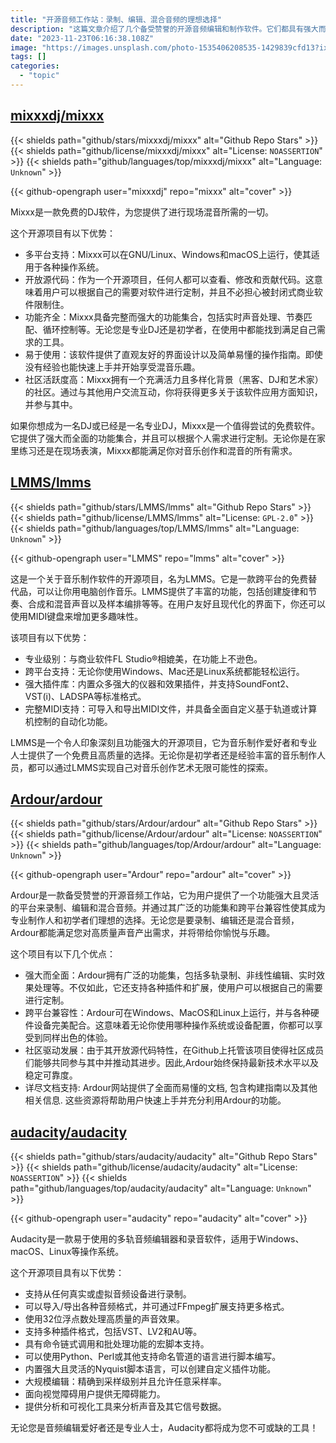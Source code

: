 ```yaml
---
title: "开源音频工作站：录制、编辑、混合音频的理想选择"
description: "这篇文章介绍了几个备受赞誉的开源音频编辑和制作软件。它们都具有强大而全面的功能集合，包括多轨录制、非线性编辑、实时效果处理等。同时，这些项目还支持各种插件和扩展，使用户可以根据自己的需要进行定制。不论您是要录制、编辑还是混合音频，它们都能满足您对高质量声音产出需求，并且在Windows、MacOS和Linux等操作系统上运行良好。此外, 这些项目由活跃社区驱动发展并提供详尽文档支持, 帮助用户快速上手并充分利用其功能。"
date: "2023-11-23T06:16:38.108Z"
image: "https://images.unsplash.com/photo-1535406208535-1429839cfd13?ixlib=rb-4.0.3&ixid=M3wxMjA3fDB8MHxwaG90by1wYWdlfHx8fGVufDB8fHx8fA%3D%3D&auto=format&fit=crop&w=1752&q=80"
tags: []
categories:
  - "topic"
---
```


## [mixxxdj/mixxx](https://github.com/mixxxdj/mixxx)

{{< shields path="github/stars/mixxxdj/mixxx" alt="Github Repo Stars" >}} {{< shields path="github/license/mixxxdj/mixxx" alt="License: `NOASSERTION`" >}} {{< shields path="github/languages/top/mixxxdj/mixxx" alt="Language: `Unknown`" >}}

{{< github-opengraph user="mixxxdj" repo="mixxx" alt="cover" >}}

Mixxx是一款免费的DJ软件，为您提供了进行现场混音所需的一切。

这个开源项目有以下优势：

- 多平台支持：Mixxx可以在GNU/Linux、Windows和macOS上运行，使其适用于各种操作系统。
- 开放源代码：作为一个开源项目，任何人都可以查看、修改和贡献代码。这意味着用户可以根据自己的需要对软件进行定制，并且不必担心被封闭式商业软件限制住。
- 功能齐全：Mixxx具备完整而强大的功能集合，包括实时声音处理、节奏匹配、循环控制等。无论您是专业DJ还是初学者，在使用中都能找到满足自己需求的工具。
- 易于使用：该软件提供了直观友好的界面设计以及简单易懂的操作指南。即使没有经验也能快速上手并开始享受混音乐趣。
- 社区活跃度高：Mixxx拥有一个充满活力且多样化背景（黑客、DJ和艺术家） 的社区。通过与其他用户交流互动，你将获得更多关于该软件应用方面知识，并参与其中。

如果你想成为一名DJ或已经是一名专业DJ，Mixxx是一个值得尝试的免费软件。它提供了强大而全面的功能集合，并且可以根据个人需求进行定制。无论你是在家里练习还是在现场表演，Mixxx都能满足你对音乐创作和混音的所有需求。
  
## [LMMS/lmms](https://github.com/LMMS/lmms)

{{< shields path="github/stars/LMMS/lmms" alt="Github Repo Stars" >}} {{< shields path="github/license/LMMS/lmms" alt="License: `GPL-2.0`" >}} {{< shields path="github/languages/top/LMMS/lmms" alt="Language: `Unknown`" >}}

{{< github-opengraph user="LMMS" repo="lmms" alt="cover" >}}

这是一个关于音乐制作软件的开源项目，名为LMMS。它是一款跨平台的免费替代品，可以让你用电脑创作音乐。LMMS提供了丰富的功能，包括创建旋律和节奏、合成和混音声音以及样本编排等等。在用户友好且现代化的界面下，你还可以使用MIDI键盘来增加更多趣味性。

该项目有以下优势：

- 专业级别：与商业软件FL Studio®相媲美，在功能上不逊色。
- 跨平台支持：无论你使用Windows、Mac还是Linux系统都能轻松运行。
- 强大插件库：内置众多强大的仪器和效果插件，并支持SoundFont2、VST(i)、LADSPA等标准格式。
- 完整MIDI支持：可导入和导出MIDI文件，并具备全面自定义基于轨道或计算机控制的自动化功能。

LMMS是一个令人印象深刻且功能强大的开源项目，它为音乐制作爱好者和专业人士提供了一个免费且高质量的选择。无论你是初学者还是经验丰富的音乐制作人员，都可以通过LMMS实现自己对音乐创作艺术无限可能性的探索。
  
## [Ardour/ardour](https://github.com/Ardour/ardour)

{{< shields path="github/stars/Ardour/ardour" alt="Github Repo Stars" >}} {{< shields path="github/license/Ardour/ardour" alt="License: `NOASSERTION`" >}} {{< shields path="github/languages/top/Ardour/ardour" alt="Language: `Unknown`" >}}

{{< github-opengraph user="Ardour" repo="ardour" alt="cover" >}}

Ardour是一款备受赞誉的开源音频工作站，它为用户提供了一个功能强大且灵活的平台来录制、编辑和混合音频。并通过其广泛的功能集和跨平台兼容性使其成为专业制作人和初学者们理想的选择。无论您是要录制、编辑还是混合音频，Ardour都能满足您对高质量声音产出需求，并将带给你愉悦与乐趣。

这个项目有以下几个优点：

- 强大而全面：Ardour拥有广泛的功能集，包括多轨录制、非线性编辑、实时效果处理等。不仅如此，它还支持各种插件和扩展，使用户可以根据自己的需要进行定制。
- 跨平台兼容性：Ardour可在Windows、MacOS和Linux上运行，并与各种硬件设备完美配合。这意味着无论你使用哪种操作系统或设备配置，你都可以享受到同样出色的体验。
- 社区驱动发展：由于其开放源代码特性，在Github上托管该项目使得社区成员们能够共同参与其中并推动其进步。因此,Ardour始终保持最新技术水平以及稳定可靠度。
- 详尽文档支持: Ardour网站提供了全面而易懂的文档, 包含构建指南以及其他相关信息. 这些资源将帮助用户快速上手并充分利用Ardour的功能。
  
## [audacity/audacity](https://github.com/audacity/audacity)

{{< shields path="github/stars/audacity/audacity" alt="Github Repo Stars" >}} {{< shields path="github/license/audacity/audacity" alt="License: `NOASSERTION`" >}} {{< shields path="github/languages/top/audacity/audacity" alt="Language: `Unknown`" >}}

{{< github-opengraph user="audacity" repo="audacity" alt="cover" >}}

Audacity是一款易于使用的多轨音频编辑器和录音软件，适用于Windows、macOS、Linux等操作系统。

这个开源项目具有以下优势：

- 支持从任何真实或虚拟音频设备进行录制。
- 可以导入/导出各种音频格式，并可通过FFmpeg扩展支持更多格式。
- 使用32位浮点数处理高质量的声音效果。
- 支持多种插件格式，包括VST、LV2和AU等。
- 具有命令链式调用和批处理功能的宏脚本支持。
- 可以使用Python、Perl或其他支持命名管道的语言进行脚本编写。
- 内置强大且灵活的Nyquist脚本语言，可以创建自定义插件功能。
- 大规模编辑：精确到采样级别并且允许任意采样率。
- 面向视觉障碍用户提供无障碍能力。
- 提供分析和可视化工具来分析声音及其它信号数据。

无论您是音频编辑爱好者还是专业人士，Audacity都将成为您不可或缺的工具！
  